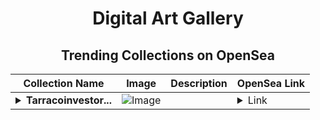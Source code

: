<div align="center">

# Digital Art Gallery

## Trending Collections on OpenSea

| Collection Name                       | Image                                                                                     | Description                       | OpenSea Link                                                                                          |
|---------------------------------------|-------------------------------------------------------------------------------------------|-----------------------------------|--------------------------------------------------------------------------------------------------------|
| **<details><summary>Tarracoinvestor...</summary>Tarracoinvestors</details>** | ![Image](https://i.seadn.io/s/raw/files/471118b86ffc3c81f87d878c2943db4b.jpg?w=500&auto=format?w=200&auto=format) |  | <details><summary>Link</summary>[Tarracoinvestors](https://opensea.io/collection/tarracoinvestors-1)</details> |

</div>